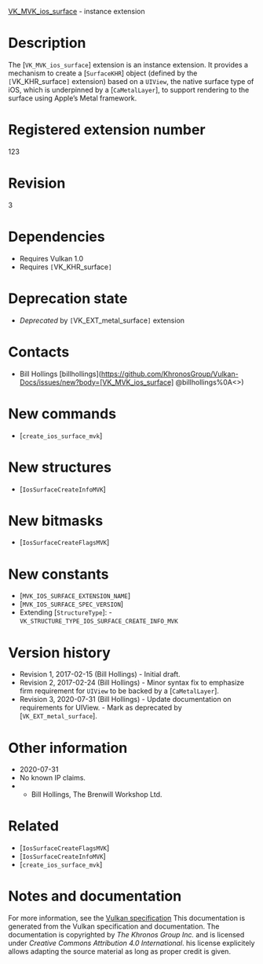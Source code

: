 [VK_MVK_ios_surface](https://www.khronos.org/registry/vulkan/specs/1.3-extensions/man/html/VK_MVK_ios_surface.html) - instance extension

# Description
The [`VK_MVK_ios_surface`] extension is an instance extension.
It provides a mechanism to create a [`SurfaceKHR`] object (defined by
the `[`VK_KHR_surface`]` extension) based on a `UIView`, the native
surface type of iOS, which is underpinned by a [`CaMetalLayer`], to
support rendering to the surface using Apple’s Metal framework.

# Registered extension number
123

# Revision
3

# Dependencies
- Requires Vulkan 1.0
- Requires `[`VK_KHR_surface`]`

# Deprecation state
- *Deprecated* by `[`VK_EXT_metal_surface`]` extension

# Contacts
- Bill Hollings [billhollings](https://github.com/KhronosGroup/Vulkan-Docs/issues/new?body=[VK_MVK_ios_surface] @billhollings%0A<<Here describe the issue or question you have about the VK_MVK_ios_surface extension>>)

# New commands
- [`create_ios_surface_mvk`]

# New structures
- [`IosSurfaceCreateInfoMVK`]

# New bitmasks
- [`IosSurfaceCreateFlagsMVK`]

# New constants
- [`MVK_IOS_SURFACE_EXTENSION_NAME`]
- [`MVK_IOS_SURFACE_SPEC_VERSION`]
- Extending [`StructureType`]:  - `VK_STRUCTURE_TYPE_IOS_SURFACE_CREATE_INFO_MVK`

# Version history
- Revision 1, 2017-02-15 (Bill Hollings)  - Initial draft. 
- Revision 2, 2017-02-24 (Bill Hollings)  - Minor syntax fix to emphasize firm requirement for `UIView` to be backed by a [`CaMetalLayer`]. 
- Revision 3, 2020-07-31 (Bill Hollings)  - Update documentation on requirements for UIView.  - Mark as deprecated by [`VK_EXT_metal_surface`].

# Other information
* 2020-07-31
* No known IP claims.
*   - Bill Hollings, The Brenwill Workshop Ltd.

# Related
- [`IosSurfaceCreateFlagsMVK`]
- [`IosSurfaceCreateInfoMVK`]
- [`create_ios_surface_mvk`]

# Notes and documentation
For more information, see the [Vulkan specification](https://www.khronos.org/registry/vulkan/specs/1.3-extensions/html/vkspec.html)
This documentation is generated from the Vulkan specification and documentation.
The documentation is copyrighted by *The Khronos Group Inc.* and is licensed under *Creative Commons Attribution 4.0 International*.
his license explicitely allows adapting the source material as long as proper credit is given.
        